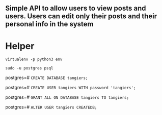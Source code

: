 ## Simple API to allow users to view posts and users. Users can edit only their posts and their personal info in the system

# Helper
`virtualenv -p python3 env`

`sudo -u postgres psql`

postgres=# `CREATE DATABASE tangiers;`

postgres=# `CREATE USER tangiers WITH password 'tangiers';`

postgres=# `GRANT ALL ON DATABASE tangiers TO tangiers;`

postgres=# `ALTER USER tangiers CREATEDB;`
